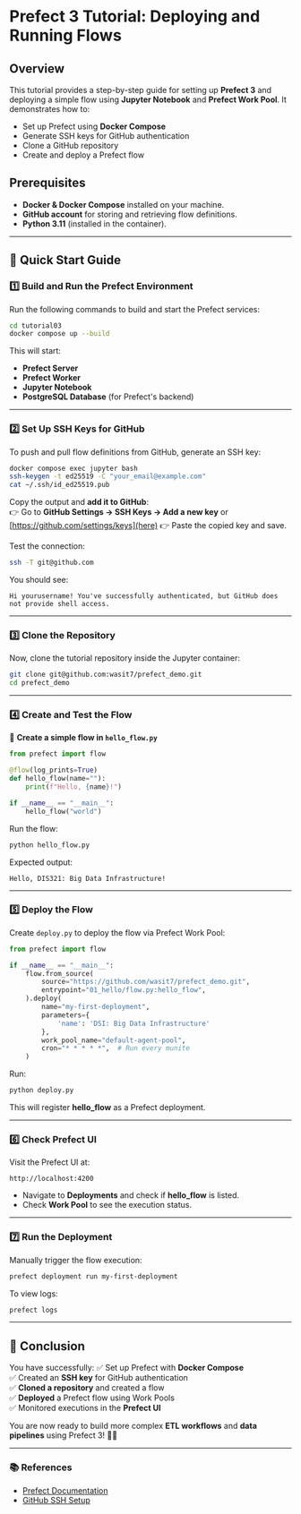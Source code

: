 # Prefect 3 Tutorial: Deploying and Running Flows

## Overview
This tutorial provides a step-by-step guide for setting up **Prefect 3** and deploying a simple flow using **Jupyter Notebook** and **Prefect Work Pool**. It demonstrates how to:
- Set up Prefect using **Docker Compose**
- Generate SSH keys for GitHub authentication
- Clone a GitHub repository
- Create and deploy a Prefect flow

## Prerequisites
- **Docker & Docker Compose** installed on your machine.
- **GitHub account** for storing and retrieving flow definitions.
- **Python 3.11** (installed in the container).

---

## 🚀 Quick Start Guide

### 1️⃣ **Build and Run the Prefect Environment**
Run the following commands to build and start the Prefect services:
```sh
cd tutorial03
docker compose up --build
```
This will start:
- **Prefect Server**
- **Prefect Worker**
- **Jupyter Notebook**
- **PostgreSQL Database** (for Prefect's backend)

---

### 2️⃣ **Set Up SSH Keys for GitHub**
To push and pull flow definitions from GitHub, generate an SSH key:
```sh
docker compose exec jupyter bash
ssh-keygen -t ed25519 -C "your_email@example.com"
cat ~/.ssh/id_ed25519.pub
```
Copy the output and **add it to GitHub**:  
👉 Go to **GitHub Settings → SSH Keys → Add a new key**  or [https://github.com/settings/keys](here)
👉 Paste the copied key and save.

Test the connection:
```sh
ssh -T git@github.com
```
You should see:
```
Hi yourusername! You've successfully authenticated, but GitHub does not provide shell access.
```

---

### 3️⃣ **Clone the Repository**
Now, clone the tutorial repository inside the Jupyter container:
```sh
git clone git@github.com:wasit7/prefect_demo.git
cd prefect_demo
```
---

### 4️⃣ **Create and Test the Flow**

📌 **Create a simple flow in `hello_flow.py`**
```python
from prefect import flow

@flow(log_prints=True)
def hello_flow(name=""):
    print(f"Hello, {name}!")

if __name__ == "__main__":
	hello_flow("world")
```
Run the flow:
```sh
python hello_flow.py
```
Expected output:
```
Hello, DIS321: Big Data Infrastructure!
```

---

### 5️⃣ **Deploy the Flow**
Create `deploy.py` to deploy the flow via Prefect Work Pool:
```python
from prefect import flow

if __name__ == "__main__":
    flow.from_source(
        source="https://github.com/wasit7/prefect_demo.git",
        entrypoint="01_hello/flow.py:hello_flow",
    ).deploy(
        name="my-first-deployment",
        parameters={
            'name': 'DSI: Big Data Infrastructure'
        },
        work_pool_name="default-agent-pool",
        cron="* * * * *",  # Run every munite
    )
```

Run:
```sh
python deploy.py
```
This will register **hello_flow** as a Prefect deployment.

---

### 6️⃣ **Check Prefect UI**
Visit the Prefect UI at:
```
http://localhost:4200
```
- Navigate to **Deployments** and check if **hello_flow** is listed.
- Check **Work Pool** to see the execution status.

---

### 7️⃣ **Run the Deployment**
Manually trigger the flow execution:
```sh
prefect deployment run my-first-deployment
```

To view logs:
```sh
prefect logs
```

---

## 🎯 Conclusion
You have successfully:
✅ Set up Prefect with **Docker Compose**  
✅ Created an **SSH key** for GitHub authentication  
✅ **Cloned a repository** and created a flow  
✅ **Deployed** a Prefect flow using Work Pools  
✅ Monitored executions in the **Prefect UI**  

You are now ready to build more complex **ETL workflows** and **data pipelines** using Prefect 3! 🚀🎯

---
### 📚 References
- [Prefect Documentation](https://docs.prefect.io/)
- [GitHub SSH Setup](https://docs.github.com/en/authentication/connecting-to-github-with-ssh)
